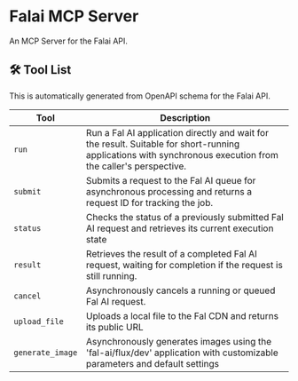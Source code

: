 # Falai MCP Server

An MCP Server for the Falai API.

## 🛠️ Tool List

This is automatically generated from OpenAPI schema for the Falai API.

| Tool             | Description                                                                                                                                                  |
| ---------------- | ------------------------------------------------------------------------------------------------------------------------------------------------------------ |
| `run`            | Run a Fal AI application directly and wait for the result. Suitable for short-running applications with synchronous execution from the caller's perspective. |
| `submit`         | Submits a request to the Fal AI queue for asynchronous processing and returns a request ID for tracking the job.                                             |
| `status`         | Checks the status of a previously submitted Fal AI request and retrieves its current execution state                                                         |
| `result`         | Retrieves the result of a completed Fal AI request, waiting for completion if the request is still running.                                                  |
| `cancel`         | Asynchronously cancels a running or queued Fal AI request.                                                                                                   |
| `upload_file`    | Uploads a local file to the Fal CDN and returns its public URL                                                                                               |
| `generate_image` | Asynchronously generates images using the 'fal-ai/flux/dev' application with customizable parameters and default settings                                    |
